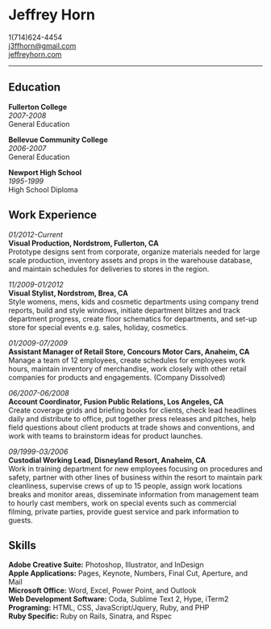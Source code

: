 # Jeffrey Horn #
1(714)624-4454  
j3ffhorn@gmail.com  
[jeffreyhorn.com](http://www.jeffreyhorn.com "My website")

* * *

## Education ##

**Fullerton College**  
*2007-2008*  
General Education  

**Bellevue Community College**  
*2006-2007*  
General Education  

**Newport High School**  
*1995-1999*  
High School Diploma

## Work Experience ##

*01/2012-Current*  
**Visual Production, Nordstrom, Fullerton, CA**  
Prototype designs sent from corporate, organize materials needed for large scale production, inventory assets and props in the warehouse database, and maintain schedules for deliveries to stores in the region. 

*11/2009-01/2012*  
**Visual Stylist, Nordstrom, Brea, CA**  
Style womens, mens, kids and cosmetic departments using company trend reports, build and style windows, initiate department blitzes and track department progress, create floor schematics for departments, and set-up store for special events e.g. sales, holiday, cosmetics.

*01/2009-07/2009*  
**Assistant Manager of Retail Store, Concours Motor Cars, Anaheim, CA**  
Manage a team of 12 employees, create schedules for employees work hours, maintain inventory of merchandise, work closely with other retail companies for products and engagements. (Company Dissolved)

*06/2007-06/2008*  
**Account Coordinator, Fusion Public Relations, Los Angeles, CA**  
Create coverage grids and briefing books for clients, check lead headlines daily and distribute to office, put together press releases and pitches, help field questions about client products at trade shows and conventions, and work with teams to brainstorm ideas for product launches.

*09/1999-03/2006*  
**Custodial Working Lead, Disneyland Resort, Anaheim, CA**  
Work in training department for new employees focusing on procedures and safety, partner with other lines of business within the resort to maintain park cleanliness, supervise crews of up to 15 people, assign work locations breaks and monitor areas, disseminate information from management team to hourly cast members, work on special events such as commercial filming, private parties, provide guest service and park information to guests.

## Skills ##

**Adobe Creative Suite:** Photoshop, Illustrator, and InDesign  
**Apple Applications:** Pages, Keynote, Numbers, Final Cut, Aperture, and Mail  
**Microsoft Office:** Word, Excel, Power Point, and Outlook  
**Web Development Software:** Coda, Sublime Text 2, Hype, iTerm2  
**Programing:** HTML, CSS, JavaScript/Jquery, Ruby, and PHP  
**Ruby Specific:** Ruby on Rails, Sinatra, and Rspec